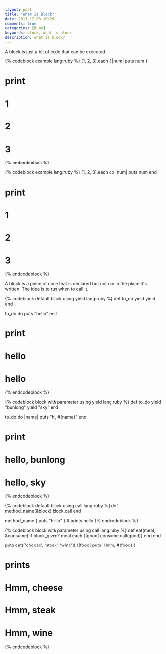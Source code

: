 ```yaml
---
layout: post
title: "What is Block?"
date: 2013-12-08 10:29
comments: true
categories: [Ruby]
keywords: block, what is block
description: what is block?
---
```


<p>
  A block is just a bit of code that can be executed. 
</p>

{% codeblock example lang:ruby %}
[1, 2, 3].each { |num| puts num }

# print
# 1
# 2
# 3
{% endcodeblock %}

{% codeblock example lang:ruby %}
[1, 2, 3].each do |num|
  puts num
end

# print
# 1
# 2
# 3
{% endcodeblock %}

<p>
  A block is a piece of code that is declared but not run in the place it's written. 
  The idea is to run when to call it.
</p>

{% codeblock default block using yield lang:ruby %}
def to_do
  yield
  yield
end

to_do do
  puts "hello"
end

# print
# hello
# hello
{% endcodeblock %}

{% codeblock block with parameter using yield lang:ruby %}
def to_do
  yield "bunlong"
  yield "sky"
end

to_do do |name|
  puts "hi, #{name}"
end

# print
# hello, bunlong
# hello, sky
{% endcodeblock %}

{% codeblock default block using call lang:ruby %}
def method_name(&block)
  block.call
end

method_name { puts "hello" } # prints hello
{% endcodeblock %}

{% codeblock block with parameter using call lang:ruby %}
def eat(meal, &consume)
  if block_given?
    meal.each {|good| consume.call(good)}
  end
end

puts eat(['cheese', 'steak', 'wine']) {|food| puts 'Hmm, #{food}'}

# prints
# Hmm, cheese
# Hmm, steak
# Hmm, wine
{% endcodeblock %}
